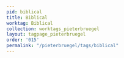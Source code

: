 ```yaml
---
pid: biblical
title: Biblical
worktag: Biblical
collection: worktags_pieterbruegel
layout: tagpage_pieterbruegel
order: '015'
permalink: "/pieterbruegel/tags/biblical"
---
```

